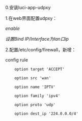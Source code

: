 0.安装luci-app-udpxy

1.在web界面配置udpxy：

*enable*

*设置Bind IP/Interface为lan口ip*

2.配置/etc/config/firewall，新增：


config rule

        option target 'ACCEPT'
        
        option src 'wan'
        
        option name 'IPTV'
        
        option family 'ipv4'
        
        option proto 'udp'
        
        option dest_ip '224.0.0.0/4'

